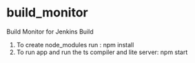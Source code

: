 # build_monitor
Build Monitor for Jenkins Build

1. To create node_modules run : npm install
2. To run app and run the ts compiler and lite server: npm start 
